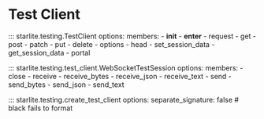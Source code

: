 # Test Client

::: starlite.testing.TestClient
    options:
        members:
            - __init__
            - __enter__
            - request
            - get
            - post
            - patch
            - put
            - delete
            - options
            - head
            - set_session_data
            - get_session_data
            - portal

::: starlite.testing.test_client.WebSocketTestSession
    options:
        members:
            - close
            - receive
            - receive_bytes
            - receive_json
            - receive_text
            - send
            - send_bytes
            - send_json
            - send_text

::: starlite.testing.create_test_client
    options:
        separate_signature: false  # black fails to format
